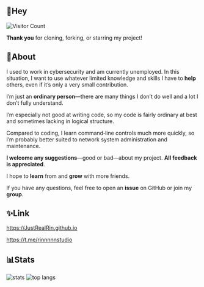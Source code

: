 ## 👋**Hey**

![Visitor Count](https://komarev.com/ghpvc/?username=JustRealRin&style=flat-square)

**Thank you** for cloning, forking, or starring my project!

## 🔭**About**

I used to work in cybersecurity and am currently unemployed. In this situation, I want to use whatever limited knowledge and skills I have to **help** others, even if it’s only a very small contribution.

I’m just an **ordinary person**—there are many things I don’t do well and a lot I don’t fully understand.

I’m especially not good at writing code, so my code is fairly ordinary at best and sometimes lacking in logical structure.

Compared to coding, I learn command‐line controls much more quickly, so I’m probably better suited to network system administration and maintenance.

**I welcome any suggestions**—good or bad—about my project. **All feedback is appreciated**.

I hope to **learn** from and **grow** with more friends.

If you have any questions, feel free to open an **issue** on GitHub or join my **group**.

## ✨**Link**

https://JustRealRin.github.io

https://t.me/rinnnnnstudio

## 📊**Stats**

<img src="https://github-readme-stats.vercel.app/api?username=JustRealRin&show_icons=true&theme=radical" alt="stats" />
<img src="https://github-readme-stats.vercel.app/api/top-langs/?username=JustRealRin&layout=compact&theme=radical" alt="top langs" />
